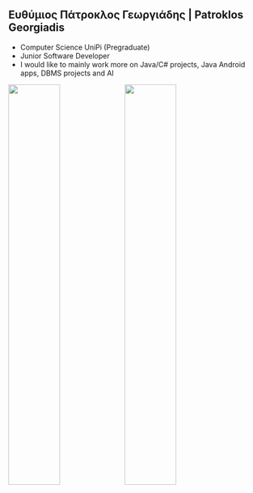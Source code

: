 ## Ευθύμιος Πάτροκλος Γεωργιάδης | Patroklos Georgiadis

- Computer Science UniPi (Pregraduate)
- Junior Software Developer
- I would like to mainly work more on Java/C# projects, Java Android apps, DBMS projects and AI

<img align="left" width="45%" src="https://github-readme-stats.vercel.app/api?username=PatroklosGeorgiadis&count_private=true&show_icons=true&theme=radical" />
<img align="left" width="45%" src="https://github-readme-stats.vercel.app/api/top-langs/?username=PatroklosGeorgiadis&count_private=true&theme=radical" />
<!--
**PatroklosGeorgiadis/PatroklosGeorgiadis** is a ✨ _special_ ✨ repository because its `README.md` (this file) appears on your GitHub profile.

Here are some ideas to get you started:

- 🔭 I’m currently working on ...
- 🌱 I’m currently learning ...
- 👯 I’m looking to collaborate on ...
- 🤔 I’m looking for help with ...
- 💬 Ask me about ...
- 📫 How to reach me: ...
- 😄 Pronouns: ...
- ⚡ Fun fact: ...
-->
